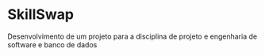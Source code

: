 # SkillSwap
Desenvolvimento de um projeto para a disciplina de projeto e engenharia de software e banco de dados
